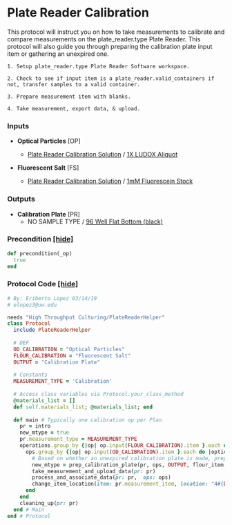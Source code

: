 # Plate Reader Calibration

This protocol will instruct you on how to take measurements to calibrate and compare measurements on the plate_reader.type Plate Reader.
This protocol will also guide you through preparing the calibration plate input item or gathering an unexpired one.

    1. Setup plate_reader.type Plate Reader Software workspace.
    
    2. Check to see if input item is a plate_reader.valid_containers if not, transfer samples to a valid container.
    
    3. Prepare measurement item with blanks.
    
    4. Take measurement, export data, & upload.
### Inputs


- **Optical Particles** [OP]  
  - <a href='#' onclick='easy_select("Sample Types", "Plate Reader Calibration Solution")'>Plate Reader Calibration Solution</a> / <a href='#' onclick='easy_select("Containers", "1X LUDOX Aliquot")'>1X LUDOX Aliquot</a>

- **Fluorescent Salt** [FS]  
  - <a href='#' onclick='easy_select("Sample Types", "Plate Reader Calibration Solution")'>Plate Reader Calibration Solution</a> / <a href='#' onclick='easy_select("Containers", "1mM Fluorescein Stock")'>1mM Fluorescein Stock</a>



### Outputs


- **Calibration Plate** [PR]  
  - NO SAMPLE TYPE / <a href='#' onclick='easy_select("Containers", "96 Well Flat Bottom (black)")'>96 Well Flat Bottom (black)</a>

### Precondition <a href='#' id='precondition'>[hide]</a>
```ruby
def precondition(_op)
  true
end
```

### Protocol Code <a href='#' id='protocol'>[hide]</a>
```ruby
# By: Eriberto Lopez 03/14/19
# elopez3@uw.edu

needs "High Throughput Culturing/PlateReaderHelper"
class Protocol
  include PlateReaderHelper
  
  # DEF
  OD_CALIBRATION = "Optical Particles"
  FLOUR_CALIBRATION = "Fluorescent Salt"
  OUTPUT = "Calibration Plate"
  
  # Constants
  MEASUREMENT_TYPE = 'Calibration'
  
  # Access class variables via Protocol.your_class_method
  @materials_list = []
  def self.materials_list; @materials_list; end
  
  def main # Typically one calibration op per Plan
    pr = intro
    new_mtype = true
    pr.measurement_type = MEASUREMENT_TYPE
    operations.group_by {|op| op.input(FLOUR_CALIBRATION).item }.each do |flour_item, ops|
      ops.group_by {|op| op.input(OD_CALIBRATION).item }.each do |optical_item, ops|
        # Based on whether an unexpired calibration plate is made, prepare a calibration plate for measurement
        new_mtype = prep_calibration_plate(pr, ops, OUTPUT, flour_item, optical_item)
        take_measurement_and_upload_data(pr: pr)
        process_and_associate_data(pr: pr,  ops: ops) 
        change_item_location(item: pr.measurement_item, location: "4#{DEGREES_C} Fridge")
      end
    end
    cleaning_up(pr: pr)
  end # Main
end # Protocol





```
